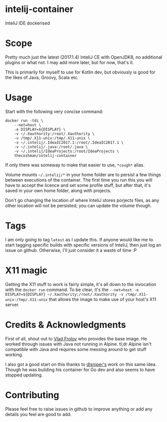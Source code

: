 # intelij-container
InteliJ IDE dockerised 

# Scope

Pretty much just the latest (2017.1.4) InteliJ CE with OpenJDK8, no additional plugins or what not. I may add more later, but for now, that's it. 

This is primarily for myself to use for Kotlin dev, but obviously is good for the likes of Java, Groovy, Scala etc.

# Usage

Start with the following very concise command:

```
docker run -tdi \
    --net=host \
    -e DISPLAY=${DISPLAY} \
    -v ~/.Xauthority:/root/.Xauthority \
    -v /tmp/.X11-unix:/tmp/.X11-unix \
    -v ~/.intelij/.IdeaIC2017.1:/root/.IdeaIC2017.1 \
    -v ~/.intelij/.java:/root/.java \
    -v ~/.intelij/IdeaProjects:/root/IdeaProjects \
    thecoshman/intelij-container
```

If only there was someway to make that easier to use, `*cough*` alias.

Volume mounts `~/.intelij/*` in your home folder are to persist a few things between executions of the container. The first time you run this you will have to accept the licence and set some profile stuff, but after that, it's saved in your own home folder, along with projects. 

Don't go changing the location of where InteliJ stores porjects files, as any other location will not be persisted; you can update the volume though.

# Tags

I am only going to tag `latest` as I update this. If anyone would like me to start tagging specific builds with specific versions of InteliJ, then just log an issue on github. Otherwise, I'll just consider it a waste of time :P

# X11 magic

Getting the X11 stuff to work is fairly simple, it's all down to the invocation with the `docker run` command. To be clear, it's the `--net=host -e DISPLAY=${DISPLAY} ~/.Xauthority:/root/.Xauthority -v /tmp/.X11-unix:/tmp/.X11-unix` that allows the image to make use of your host's X11 server.

# Credits & Acknowledgments 

First of all, shout out to [Vlad Frolov](https://github.com/frol) who provides the base image. He worked through issues with Java not running in Alpine. tl;dr Alpine isn't compatible with Java and requires some messing around to get stuff working.

I also got a good start on this thanks to [dlsniper's](https://hub.docker.com/r/dlsniper/docker-intellij/) work on this same idea. Though he was building his container for Go dev and also seems to have stopped updating.

# Contributing

Please feel free to raise issues in github to improve anything or add any details you feel are good to add. 
